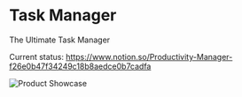# Task Manager

The Ultimate Task Manager

Current status: https://www.notion.so/Productivity-Manager-f26e0b47f34249c18b8aedce0b7cadfa

![Product Showcase](showcase.jpg)

